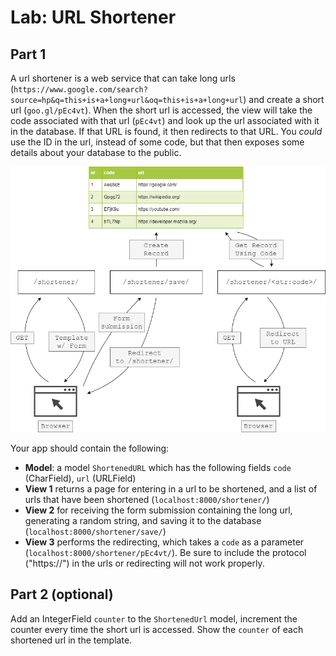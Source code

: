 
# Lab: URL Shortener

## Part 1

A url shortener is a web service that can take long urls (`https://www.google.com/search?source=hp&q=this+is+a+long+url&oq=this+is+a+long+url`) and create a short url (`goo.gl/pEc4vt`). When the short url is accessed, the view will take the code associated with that url (`pEc4vt`) and look up the url associated with it in the database. If that URL is found, it then redirects to that URL. You *could* use the ID in the url, instead of some code, but that then exposes some details about your database to the public.


![url_shortener](django_url_shortener.png)



Your app should contain the following:
- **Model**: a model `ShortenedURL` which has the following fields `code` (CharField), `url` (URLField) 
- **View 1** returns a page for entering in a url to be shortened, and a list of urls that have been shortened (`localhost:8000/shortener/`)
- **View 2** for receiving the form submission containing the long url, generating a random string, and saving it to the database (`localhost:8000/shortener/save/`)
- **View 3** performs the redirecting, which takes a `code` as a parameter (`localhost:8000/shortener/pEc4vt/`). Be sure to include the protocol ("https://") in the urls or redirecting will not work properly.

## Part 2 (optional)

Add an IntegerField `counter` to the `ShortenedUrl` model, increment the counter every time the short url is accessed. Show the `counter` of each shortened url in the template.